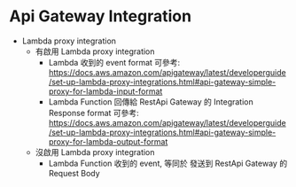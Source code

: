 
# Api Gateway Integration

- Lambda proxy integration
  - 有啟用 Lambda proxy integration
    - Lambda 收到的 event format 可參考: https://docs.aws.amazon.com/apigateway/latest/developerguide/set-up-lambda-proxy-integrations.html#api-gateway-simple-proxy-for-lambda-input-format
    - Lambda Function 回傳給 RestApi Gateway 的 Integration Response format 可參考: https://docs.aws.amazon.com/apigateway/latest/developerguide/set-up-lambda-proxy-integrations.html#api-gateway-simple-proxy-for-lambda-output-format
  - 沒啟用 Lambda proxy integration
    - Lambda Function 收到的 event, 等同於 發送到 RestApi Gateway 的 Request Body
